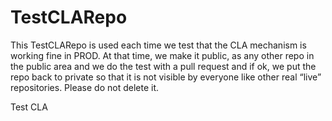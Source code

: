 # TestCLARepo
This TestCLARepo is used each time we test that the CLA mechanism is working fine in PROD. At that time, we make it public, as any other repo in the public area and we do the test with a pull request and if ok, we put the repo back to private so that it is not visible by everyone like other real “live” repositories.
Please do not delete it.

Test CLA
